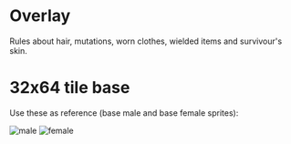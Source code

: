 # Overlay

Rules about hair, mutations, worn clothes, wielded items and survivour's skin.

# 32x64 tile base
Use these as reference (base male and base female sprites): 

![male](image/skin-male.png)
![female](image/skin-female.png)
